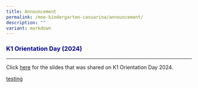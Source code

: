 ```yaml
---
title: Announcement
permalink: /moe-kindergarten-casuarina/announcement/
description: ""
variant: markdown
---
```

<h3 style="color:DarkBlue;">K1 Orientation Day (2024)</h3>

---
Click [here](https://drive.google.com/file/d/1ab3PxMHDCsUv-1lq1t3ZX6nqfzLyKbwo/view?usp=sharing) for the slides that was shared on K1 Orientation Day 2024.

[testing](https://docs.google.com/presentation/d/1su0UgUP8cnu-xhv7caUZfUPbL_9t4jZr/edit?usp=sharing&amp;ouid=101946221868518818170&amp;rtpof=true&amp;sd=true)